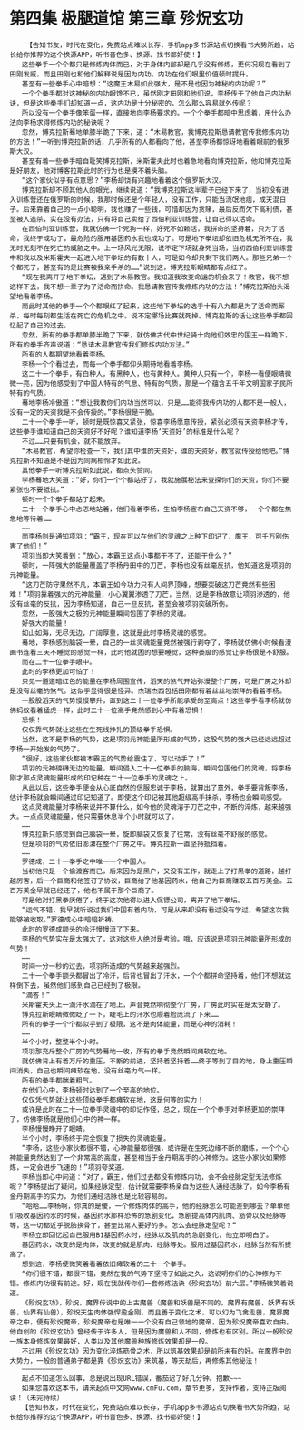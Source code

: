 # 第四集 极腿道馆 第三章 殄炾玄功
        【告知书友，时代在变化，免费站点难以长存，手机app多书源站点切换看书大势所趋，站长给你推荐的这个换源APP，听书音色多、换源、找书都好使！】
       这些拳手一个个都只是修炼肉体而已，对于身体内部却是几乎没有修炼，更何况现在看到了田刚发威，而且田刚也和他们解释说是因为内功。内功在他们眼里价值顿时提升。
       甚至有一些拳手心中暗想：“这魔王木易如此强大，是不是也因为神秘的内功呢？”
       一个个拳手都对这神秘的内功眼馋不已，虽然刚才田刚和他们说，李杨传于了他自己内功秘诀，但是这些拳手们却知道一点，这内功是十分秘密的，怎么那么容易就外传呢？
       所以没有一个拳手像笨蛋一样，直接地向李杨要求的。一个个拳手都暗中思虑着，用什么办法向李杨求得修炼内功的秘诀呢？
       忽然，博克拉斯蓦地单膝半跪了下来，道：“木易教官，我博克拉斯恳请教官传我修炼内功的方法！”一听到博克拉斯的话，几乎所有的人都看向了他，甚至李杨都惊讶地看着眼前的俄罗斯大汉。
       甚至有着一些拳手暗自耻笑博克拉斯，米斯霍夫此时也着急地看向博克拉斯，他和博克拉斯是好朋友，他对博客拉斯此时的行为也是摸不着头脑。
       “这个家伙似乎有点意思？”李杨却饶有兴趣地看着这个俄罗斯大汉。
       博克拉斯却不顾其他人的眼光，继续说道：“我博克拉斯这半辈子已经下来了，当初没有进入训练营还在俄罗斯的时候，我那时候还是个年轻人，没有工作，只能当流氓地痞，成天混日子。后来靠着自己的一点小聪明，我也赚了一些钱，可惜却因为贪赌，最后反而欠下高利债，甚至被人追杀，实在没有办法，只有将自己卖给了西伯利亚训练营，让自己得以活命。
       在西伯利亚训练营，我就仿佛一个死狗一样，好死不如赖活，我拼命的坚持着，只为了活命，我终于成功了，最危险的服用基因药水我也成功了。可是地下拳坛却依旧危机无所不在，我无时无刻不在死亡的威胁之中。上一场风光无限，说不定下场就身死当场，当初西伯利亚训练营中和我以及米斯霍夫一起进入地下拳坛的有数十人，可是如今却只剩下我们两人。那些兄弟一个个都死了，甚至有的是比赛被我亲手杀的……”说到这，博克拉斯眼睛都有点红了。
       “现在我离开了地下拳坛，遇到了木易教官。我知道我改变命运的机会来了！教官，我不想这样下去，我不想一辈子为了活命而拼命。我恳请教官传我修炼内功的方法！”博克拉斯抬头渴望地看着李杨。
       而此时其他的拳手一个个都眼红了起来，这些地下拳坛的选手十有八九都是为了活命而厮杀，每时每刻都生活在死亡的危机之中。说不定哪场比赛就死掉。博克拉斯的话让这些拳手都回忆起了自己的过去。
       忽然，所有的拳手都单膝半跪了下来，就仿佛古代中世纪骑士向他们效忠的国王一样跪下，所有的拳手齐声说道：“恳请木易教官传我们修炼内功方法。”
       所有的人都期望地看着李杨。
       李杨一个个看过去，而每一个拳手都仰头期待地看着李杨。
       这二十一个拳手，有白种人，有黑种人，也有黄种人。黄种人只有一个，李杨一看便眼睛微微一亮，因为他感受到了中国人特有的气息、特有的气质，那是一个蕴含五千年文明国家子民所特有的气质。
       蓦地李杨冷傲道：“想让我教你们内功当然可以，只是……能得我传内功的人都不是一般人，没有一定的天资我是不会传授的。”李杨很是干脆。
       二十一个拳手一听，顿时是既惊喜又紧张，惊喜李杨愿意传授，紧张必须有天资李杨才传，这些拳手谁知道自己的天资好不好呢？谁知道李杨‘天资好’的标准是什么呢？
       不过……只要有机会，就不能放弃。
       “木易教官，希望你检查一下，我们其中谁的天资好，谁的天资好，教官就传授给他吧。”博克拉斯不知道是不是因为同病相怜才如此说。
       其他拳手一听博克拉斯如此说，都点头赞同。
       李杨蓦地大笑道：“好，你们一个个都站好了，我就施展秘法来查探你们的天资，你们不要紧张也不要抵抗。”
       顿时一个个拳手都站了起来。
       二十一个拳手心中忐忑地站着，他们看着李杨，生怕李杨宣布自己天资不够，一个个都在焦急地等待着……
       ……
       而李杨则是通知项羽：“霸王，现在可以在他们的灵魂之上种下印记了，魔王，可千万别伤害了他们！”
       项羽当即大笑着到：“放心，本霸王这点小事都干不了，还能干什么？”
       顿时，一阵强大的能量覆盖了李杨丹田中的刀芒，李杨也没有丝毫反抗，他知道这是项羽的元神能量。
       “这刀芒防守果然不凡，本霸王如今功力只有人间界顶峰，想要突破这刀芒竟然有些困难！”项羽靠着强大的元神能量，小心翼翼渗透了刀芒，当然，这是李杨故意让项羽渗透的，他没有丝毫的反抗，因为李杨知道，自己一旦反抗，甚至会被项羽突破所伤。
       忽然，一股强大之极的元神能量瞬间包围了李杨的灵魂。
       好强大的能量！
       如山如海，无尽无边，广阔厚重，这就是此时李杨灵魂的感觉。
       蓦地，李杨感到脑袋一晕，自己的一丝灵魂能量竟然被强行剥夺了，李杨就仿佛小时候看漫画书连看三天不睡觉的感觉一样，此时他就困的想要睡觉，这种萎靡的感觉让李杨很是不舒服。
       而在二十一位拳手眼中。
       此时的李杨更加可怕了！
       只见一道道暗红色的能量在李杨周围宣传，滔天的煞气开始弥漫整个厂房，可是厂房之外却是没有丝毫的煞气。这似乎显得很是怪异。杰瑞杰西包括田刚都有着丝丝地崇拜的看着李杨。
       一股股滔天的气势慢慢攀升，直到这二十一位拳手所能承受的至高点！这些拳手看李杨就仿佛蚂蚁看着猛虎一样，此时二十一位高手竟然感到心中有着恐惧！
       恐惧！
       仅仅靠气势就让这些在生死线挣扎的顶级拳手恐惧。
       当然，这不是李杨的气势，这是项羽元神能量所形成的气势，这股气势的强大已经远远超过李杨一开始发的气势了。
       “很好，这些家伙都被本霸王的气势给震住了，可以动手了！”
       项羽的元神磅礴无边的能量，瞬间侵入二十一位拳手的脑海，瞬间包围他们的灵魂，将李杨刚才那点灵魂能量形成的印记种在二十一位拳手的灵魂之上。
       从此以后，这些拳手便会从心底自然的信服忠诚于李杨，就算出了意外，拳手要背叛李杨，估计李杨就会瞬间通过印记知道了。即使这个印记被其他超级高手抹杀，李杨也会瞬间感受。
       这点灵魂能量对李杨来说并不算什么，如今他的灵魂溶于刀芒之中，不断的淬炼，越来越强大。一点点灵魂能量，他只需要休息半个小时就可以了。
       ……
       博克拉斯只感觉到自己脑袋一晕，旋即脑袋又恢复了往常，没有丝毫不舒服的感觉。
       但是项羽的气势依旧澎湃在整个厂房之中。博克拉斯一直坚持抵挡着。
       ……
       罗德成，二十一拳手之中唯一一个中国人。
       当初他只是一个偷渡客而已，后来因为是黑户，又没有工作，就走上了打黑拳的道路，越打越厉害，后一个巨商和他签订了协议，巨商给了他基因药水，他自己为巨商赚取五百万美金。五百万美金早就已经还了，他也不属于那个巨商了。
       可是他对打黑拳厌倦了，终于这次他得以进入保镖公司，离开了地下拳坛。
       “运气不错，我早就听说过我们中国有着内功，可是从来却没有看过没有学过，希望这次我能够被收取。”罗德成心中暗暗祈祷。
       此时的罗德成额头的冷汗慢慢流了下来。
       李杨的气势实在是太强大了，这对这些人绝对是考验。哦，应该说是项羽元神能量所形成的气势！
       ……
       时间一分一秒的过去，项羽所造成的气势越来越强烈。
       二十一个拳手额头都冒出了冷汗，后背也冒出了汗水，一个个都拼命坚持着，他们不想就这样倒下去，虽然他们感到自己已经到了极限。
       “滴答！”
       米斯霍夫头上一滴汗水滴在了地上，声音竟然响彻整个厂房，厂房此时实在是太安静了。
       博克拉斯眼睛微微眨了一下，睫毛上的汗水也顺着脸庞流了下来……
       所有的拳手一个个都似乎到了极限，这不是肉体能量，而是心神的消耗！
       ……
       半个小时，整整半个小时。
       项羽那充斥整个厂房的气势蓦地一收，所有的拳手竟然瞬间瘫软在地。
       就仿佛背上有着万斤的重压，不断的前进，坚持着坚持着……终于等到了目的地，身上重压瞬间消失，自己也瞬间瘫软在地，没有丝毫力气一样。
       所有的拳手都喘着粗气。
       在他们心中，李杨顿时达到了一个至高的地位。
       仅仅凭气势就让这些顶级拳手都瘫软在地，这是何等的实力！
       或许是此时在二十一位拳手灵魂中的印记作怪，总之，现在一个个拳手对李杨更加的崇拜了，仿佛李杨就是他们心中的神一样。
       李杨慢慢睁开了眼睛。
       半个小时，李杨终于完全恢复了损失的灵魂能量。
       “李杨，这些小家伙都很不错，心神能量都很强，或许是在生死边缘不断的磨练，一个个心神能量竟然达到了一个非常高的高度，甚至相当于金丹期高手的心神修为。这些小家伙如果修炼，一定会进步飞速的！”项羽夸奖道。
       李杨当即心中问道：“对了，霸王，他们过去都没有修炼内功，会不会经脉定型无法修炼呢？”李杨提出了疑问，如果经脉定型，估计就需要李杨亲自为这些人通经活脉了。如今李杨有金丹期高手的实力，为他们通经活脉也是比较容易的。
       “哈哈……李杨啊，你真的是傻，一个修炼肉体的高手，他的经脉怎么可能差到哪去？单单他们吸收基因药水的时候，基因药水那样恐怖的急剧变化，急剧提高体内肌肉、筋骨以及经脉等等，这一切都近乎脱胎换骨了，甚至比常人要好的多。怎么会经脉定型呢？”
       李杨立即回忆起自己服用B1基因药水时，经脉以及肌肉的急剧变化，他立即明白了。
       基因药水，改变的是肉体，改变的就是肌肉、经脉等处。服用过基因药水，经脉当然有所提高了。
       想到这，李杨便微笑着看着依旧瘫软着的二十一个拳手。
       “你们很不错，都很不错，竟然在我的气势下坚持了如此之久，这说明你们的心神修为不错。修炼内功很有前途。好，现在我就传你们一套修炼法诀《殄炾玄功》前六层。”李杨微笑着说道。
       《殄炾玄功》，殄炾，魔界传说中的上古魔兽（魔兽和妖兽是不同的，魔界有魔兽，妖界有妖兽，仙界有仙兽），殄炾天生肉体强悍逾金刚，而且善于变化之术，可以幻为飞禽走兽，魔界魔帝之中，便有殄炾魔帝，殄炾魔帝也是唯一一个没有自己领地的魔帝，因为殄炾魔帝喜欢自由。他自创的《殄炾玄功》曾经传于许多人，但是因为魔兽和人不同，修炼也有区别。所以一般殄炾一族本身修炼效果最好，人类以及其他魔兽种族修炼效果却是一般。
       不过用《殄炾玄功》因为变化淬炼筋骨之术，所以筑基效果却是前所未有的好。在魔界中的大势力，一般的普通弟子都是靠《殄炾玄功》来筑基，等天劫后，再修炼其他秘法！
       ——————————
       起点不知道怎么回事，总是说出现URL错误，番茄迟了好几分钟。抱歉~~~
       如果您喜欢这本书，请来起点中文网www.cmFu.com，章节更多，支持作者，支持正版阅读！（未完待续）
       【告知书友，时代在变化，免费站点难以长存，手机app多书源站点切换看书大势所趋，站长给你推荐的这个换源APP，听书音色多、换源、找书都好使！】